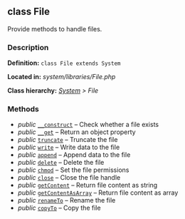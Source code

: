 
class File
----------

Provide methods to handle files.


### Description ###

**Definition:** `class File extends System`

**Located in:** *system/libraries/File.php*

**Class hierarchy:** *[System](System.md) > File*


### Methods ###

- *public* [`__construct`](File/__construct.md) – Check whether a file exists
- *public* [`__get`](File/__get.md) – Return an object property
- *public* [`truncate`](File/truncate.md) – Truncate the file
- *public* [`write`](File/write.md) – Write data to the file
- *public* [`append`](File/append.md) – Append data to the file
- *public* [`delete`](File/delete.md) – Delete the file
- *public* [`chmod`](File/chmod.md) – Set the file permissions
- *public* [`close`](File/close.md) – Close the file handle
- *public* [`getContent`](File/getContent.md) – Return file content as string
- *public* [`getContentAsArray`](File/getContentAsArray.md) – Return file content as array
- *public* [`renameTo`](File/renameTo.md) – Rename the file
- *public* [`copyTo`](File/copyTo.md) – Copy the file
